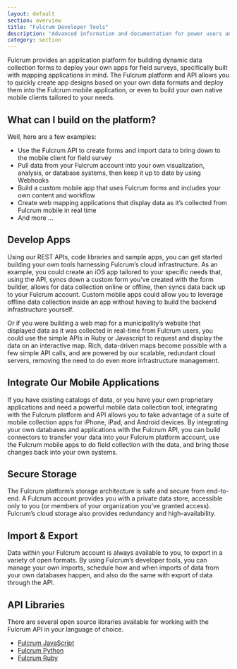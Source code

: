 ```yaml
---
layout: default
section: overview
title: "Fulcrum Developer Tools"
description: "Advanced information and documentation for power users and developers"
category: section
---
```


Fulcrum provides an application platform for building dynamic data collection forms to deploy your own apps for field surveys, specifically built with mapping applications in mind. The Fulcrum platform and API allows you to quickly create app designs based on your own data formats and deploy them into the Fulcrum mobile application, or even to build your own native mobile clients tailored to your needs.

## What can I build on the platform?

Well, here are a few examples:

* Use the Fulcrum API to create forms and import data to bring down to the mobile client for field survey
* Pull data from your Fulcrum account into your own visualization, analysis, or database systems, then keep it up to date by using Webhooks
* Build a custom mobile app that uses Fulcrum forms and includes your own content and workflow
* Create web mapping applications that display data as it’s collected from Fulcrum mobile in real time
* And more ...

## Develop Apps

Using our REST APIs, code libraries and sample apps, you can get started building your own tools harnessing Fulcrum’s cloud infrastructure. As an example, you could create an iOS app tailored to your specific needs that, using the API, syncs down a custom form you’ve created with the form builder, allows for data collection online or offline, then syncs data back up to your Fulcrum account. Custom mobile apps could allow you to leverage offline data collection inside an app without having to build the backend infrastructure yourself.

Or if you were building a web map for a municipality’s website that displayed data as it was collected in real-time from Fulcrum users, you could use the simple APIs in Ruby or Javascript to request and display the data on an interactive map. Rich, data-driven maps become possible with a few simple API calls, and are powered by our scalable, redundant cloud servers, removing the need to do even more infrastructure management.

## Integrate Our Mobile Applications

If you have existing catalogs of data, or you have your own proprietary applications and need a powerful mobile data collection tool, integrating with the Fulcrum platform and API allows you to take advantage of a suite of mobile collection apps for iPhone, iPad, and Android devices. By integrating your own databases and applications with the Fulcrum API, you can build connectors to transfer your data into your Fulcrum platform account, use the Fulcrum mobile apps to do field collection with the data, and bring those changes back into your own systems.

## Secure Storage

The Fulcrum platform’s storage architecture is safe and secure from end-to-end. A Fulcrum account provides you with a private data store, accessible only to you (or members of your organization you’ve granted access). Fulcrum’s cloud storage also provides redundancy and high-availability.

## Import & Export

Data within your Fulcrum account is always available to you, to export in a variety of open formats. By using Fulcrum’s developer tools, you can manage your own imports, schedule how and when imports of data from your own databases happen, and also do the same with export of data through the API.

## API Libraries

There are several open source libraries available for working with the Fulcrum API in your language of choice.

* [Fulcrum JavaScript](https://github.com/fulcrumapp/fulcrum-node)
* [Fulcrum Python](https://github.com/fulcrumapp/fulcrum-python)
* [Fulcrum Ruby](https://github.com/fulcrumapp/fulcrum-ruby)
